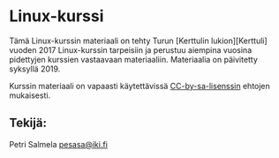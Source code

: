 Linux-kurssi
============

Tämä Linux-kurssin materiaali on tehty Turun [Kerttulin lukion][Kerttuli] vuoden
2017 Linux-kurssin tarpeisiin ja perustuu aiempina vuosina pidettyjen kurssien
vastaavaan materiaaliin. Materiaalia on päivitetty syksyllä 2019.

Kurssin materiaali on vapaasti käytettävissä [CC-by-sa-lisenssin](https://creativecommons.org/licenses/by-sa/4.0/deed.fi) ehtojen mukaisesti.

Tekijä:
-------

Petri Salmela <pesasa@iki.fi>
